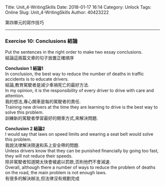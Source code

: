 Title: Unit_4-WritingSkills
Date: 2018-01-17 16:14
Category: Unlock
Tags: Online
Slug: Unit_4-WritingSkills
Author: 40423222

第四單元的寫作技巧

<!-- PELICAN_END_SUMMARY -->
<!-- 第四單元的寫作技巧 -->
<hr>

### Exercise 10: Conclusions 結論
Put the sentences in the right order to make two essay conclusions.<br>
結論這兩篇文章的句子放置正確順序
<p>
<b>Conclusion 1   結論1</b><br>
In conclusion, the best way to reduce the number of deaths in traffic accidents is to educate drivers.<br>
結論,教育駕駛者是減少車禍死亡的最好方法.<br>
In my opinion, it is the responsibility of every driver to drive with care and attention. <br>
我的想法,專心開車是每的駕駛者的責任.<br>
Training new drivers at the time they are learning to drive is the best way to solve this problem.<br>
訓練新的駕駛者學習最好的開車方式,來解決問題.
<p>
<b>Conclusion 2   結論2</b><br>
I would say that laws on speed limits and wearing a seat belt would solve this problem.<br>
我說法律解決限速和系上安全帶的問題.<br>
Unless drivers know that they can be punished financially by going too fast, they will not reduce their speeds.<br>
除非駕駛者知道開太快會被處以罰款,否則他們不會減速.<br>
Overall, although there a number of ways to reduce the problem of deaths on the road, the main problem is not enough laws.<br>
有很多的解決辦法,但法律沒有規劃完成